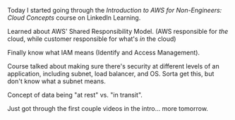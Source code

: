 Today I started going through the *Introduction to AWS for Non-Engineers: Cloud Concepts* course on LinkedIn Learning.

Learned about AWS' Shared Responsibility Model. (AWS responsible for *the* cloud, while customer responsible for what's *in* the cloud)

Finally know what IAM means (Identify and Access Management).

Course talked about making sure there's security at different levels of an application, including subnet, load balancer, and OS. Sorta get this, but don't know what a subnet means.

Concept of data being "at rest" vs. "in transit".

Just got through the first couple videos in the intro... more tomorrow. 
